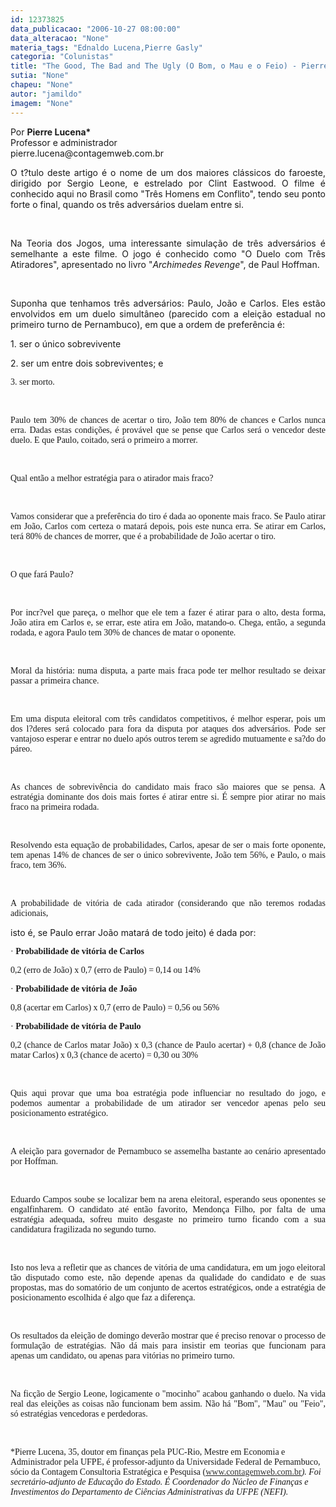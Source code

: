 ```yaml
---
id: 12373825
data_publicacao: "2006-10-27 08:00:00"
data_alteracao: "None"
materia_tags: "Ednaldo Lucena,Pierre Gasly"
categoria: "Colunistas"
title: "The Good, The Bad and The Ugly (O Bom, o Mau e o Feio) - Pierre Lucena"
sutia: "None"
chapeu: "None"
autor: "jamildo"
imagem: "None"
---
```

<p>Por <strong>Pierre Lucena*</strong><br />Professor e administrador <br />pierre.lucena@contagemweb.com.br</p>
<p align="justify">O t?tulo deste artigo &eacute; o nome de um dos maiores cl&aacute;ssicos do faroeste, dirigido por Sergio Leone, e estrelado por Clint Eastwood. O filme &eacute; conhecido aqui no Brasil como "Tr&ecirc;s Homens em Conflito", tendo seu ponto forte o final, quando os tr&ecirc;s advers&aacute;rios duelam entre si.</p>
<p>&nbsp;<br /></p>
<p align="justify">Na Teoria dos Jogos, uma interessante simula&ccedil;&atilde;o de tr&ecirc;s advers&aacute;rios &eacute; semelhante a este filme. O jogo &eacute; conhecido como "O Duelo com Tr&ecirc;s Atiradores", apresentado no livro "<em>Archimedes Revenge</em>", de Paul Hoffman.</p>
<p>&nbsp;<br /></p>
<p align="justify">Suponha que tenhamos tr&ecirc;s advers&aacute;rios: Paulo, Jo&atilde;o e Carlos. Eles est&atilde;o envolvidos em um duelo simult&acirc;neo (parecido com a elei&ccedil;&atilde;o estadual no primeiro turno de Pernambuco), em que a ordem de prefer&ecirc;ncia &eacute;:</p>
<p align="justify">1. ser o &uacute;nico sobrevivente</p>
<p align="justify">2. ser um entre dois sobreviventes; e</p>
<p align="justify"><span style="font-family: Verdana;">3. ser morto.</span></p>
<p>&nbsp;<br /></p>
<p align="justify"><span style="font-family: Verdana;">Paulo tem 30% de chances de acertar o tiro, Jo&atilde;o tem 80% de chances e Carlos nunca erra. Dadas estas condi&ccedil;&otilde;es, &eacute; prov&aacute;vel que se pense que Carlos ser&aacute; o vencedor deste duelo. E que Paulo, coitado, ser&aacute; o primeiro a morrer.</span></p>
<p>&nbsp;<br /></p>
<p align="justify"><span style="font-family: Verdana;">Qual ent&atilde;o a melhor estrat&eacute;gia para o atirador mais fraco?</span></p>
<p>&nbsp;<br /></p>
<p align="justify"><span style="font-family: Verdana;">Vamos considerar que a prefer&ecirc;ncia do tiro &eacute; dada ao oponente mais fraco. Se Paulo atirar em Jo&atilde;o, Carlos com certeza o matar&aacute; depois, pois este nunca erra. Se atirar em Carlos, ter&aacute; 80% de chances de morrer, que &eacute; a probabilidade de Jo&atilde;o acertar o tiro. </span></p>
<p>&nbsp;<br /></p>
<p align="justify"><span style="font-family: Verdana;">O que far&aacute; Paulo?</span></p>
<p>&nbsp;<br /></p>
<p align="justify"><span style="font-family: Verdana;">Por incr?vel que pare&ccedil;a, o melhor que ele tem a fazer &eacute; atirar para o alto, desta forma, Jo&atilde;o atira em Carlos e, se errar, este atira em Jo&atilde;o, matando-o. Chega, ent&atilde;o, a segunda rodada, e agora Paulo tem 30% de chances de matar o oponente.</span></p>
<p>&nbsp;<br /></p>
<p align="justify"><span style="font-family: Verdana;">Moral da hist&oacute;ria: numa disputa, a parte mais fraca pode ter melhor resultado se deixar passar a primeira chance. </span></p>
<p>&nbsp;<br /></p>
<p align="justify"><span style="font-family: Verdana;">Em uma disputa eleitoral com tr&ecirc;s candidatos competitivos, &eacute; melhor esperar, pois um dos l?deres ser&aacute; colocado para fora da disputa por ataques dos advers&aacute;rios. Pode ser vantajoso esperar e entrar no duelo ap&oacute;s outros terem se agredido mutuamente e sa?do do p&aacute;reo.</span></p>
<p>&nbsp;<br /></p>
<p align="justify"><span style="font-family: Verdana;">As chances de sobreviv&ecirc;ncia do candidato mais fraco s&atilde;o maiores que se pensa. A estrat&eacute;gia dominante dos dois mais fortes &eacute; atirar entre si. &Eacute; sempre pior atirar no mais fraco na primeira rodada.</span></p>
<p>&nbsp;<br /></p>
<p align="justify"><span style="font-family: Verdana;">Resolvendo esta equa&ccedil;&atilde;o de probabilidades, Carlos, apesar de ser o mais forte oponente, tem apenas 14% de chances de ser o &uacute;nico sobrevivente, Jo&atilde;o tem 56%, e Paulo, o mais fraco, tem 36%.</span></p>
<p>&nbsp;<br /></p>
<p align="justify"><span style="font-family: Verdana;">A probabilidade de vit&oacute;ria de cada atirador (considerando que n&atilde;o teremos rodadas adicionais,</span></p>
<p>isto &eacute;, se Paulo errar Jo&atilde;o matar&aacute; de todo jeito) &eacute; dada por:</p>
<p align="justify"><span style="font-family: Verdana;">&middot; <strong>Probabilidade de vit&oacute;ria de Carlos</strong></span></p>
<p align="justify"><span style="font-family: Verdana;">0,2 (erro de Jo&atilde;o) x 0,7 (erro de Paulo) = 0,14 ou 14%</span></p>
<p align="justify"><span style="font-family: Verdana;">&middot; <strong>Probabilidade de vit&oacute;ria de Jo&atilde;o</strong></span></p>
<p align="justify"><span style="font-family: Verdana;">0,8 (acertar em Carlos) x 0,7 (erro de Paulo) = 0,56 ou 56%</span></p>
<p align="justify"><span style="font-family: Verdana;">&middot; <strong>Probabilidade de vit&oacute;ria de Paulo</strong></span></p>
<p align="justify"><span style="font-family: Verdana;">0,2 (chance de Carlos matar Jo&atilde;o) x 0,3 (chance de Paulo acertar) + 0,8 (chance de Jo&atilde;o matar Carlos) x 0,3 (chance de acerto) = 0,30 ou 30%</span></p>
<p>&nbsp;<br /></p>
<p align="justify"><span style="font-family: Verdana;">Quis aqui provar que uma boa estrat&eacute;gia pode influenciar no resultado do jogo, e podemos aumentar a probabilidade de um atirador ser vencedor apenas pelo seu posicionamento estrat&eacute;gico. </span></p>
<p>&nbsp;<br /></p>
<p align="justify"><span style="font-family: Verdana;">A elei&ccedil;&atilde;o para governador de Pernambuco se assemelha bastante ao cen&aacute;rio apresentado por Hoffman.</span></p>
<p>&nbsp;<br /></p>
<p align="justify"><span style="font-family: Verdana;">Eduardo Campos soube se localizar bem na arena eleitoral, esperando seus oponentes se engalfinharem. O candidato at&eacute; ent&atilde;o favorito, Mendon&ccedil;a Filho, por falta de uma estrat&eacute;gia adequada, sofreu muito desgaste no primeiro turno ficando com a sua candidatura fragilizada no segundo turno. </span></p>
<p>&nbsp;<br /></p>
<p align="justify"><span style="font-family: Verdana;">Isto nos leva a refletir que as chances de vit&oacute;ria de uma candidatura, em um jogo eleitoral t&atilde;o disputado como este, n&atilde;o depende apenas da qualidade do candidato e de suas propostas, mas do somat&oacute;rio de um conjunto de acertos estrat&eacute;gicos, onde a estrat&eacute;gia de posicionamento escolhida &eacute; algo que faz a diferen&ccedil;a. </span></p>
<p>&nbsp;<br /></p>
<p align="justify"><span style="font-family: Verdana;">Os resultados da elei&ccedil;&atilde;o de domingo dever&atilde;o mostrar que &eacute; preciso renovar o processo de formula&ccedil;&atilde;o de estrat&eacute;gias. N&atilde;o d&aacute; mais para insistir em teorias que funcionam para apenas um candidato, ou apenas para vit&oacute;rias no primeiro turno.</span></p>
<p>&nbsp;<br /></p>
<p align="justify"><span style="font-family: Verdana;">Na fic&ccedil;&atilde;o de Sergio Leone, logicamente o "mocinho" acabou ganhando o duelo. Na vida real das elei&ccedil;&otilde;es as coisas n&atilde;o funcionam bem assim. N&atilde;o h&aacute; "Bom", "Mau" ou "Feio", s&oacute; estrat&eacute;gias vencedoras e perdedoras.</span></p>
<p>&nbsp;<br /></p>
<p><span style="font-family: Verdana;">*Pierre Lucena</span><span style="font-family: Verdana;">, 35, doutor em finan&ccedil;as pela PUC-Rio, Mestre em Economia e Administrador pela UFPE, &eacute; professor-adjunto da Universidade Federal de Pernambuco, s&oacute;cio da Contagem Consultoria Estrat&eacute;gica e Pesquisa (</span><a href="https://jc.ne10.uol.com.br/"><span style="color: #333333; font-family: Verdana;">www.contagemweb.com.br</span></a><em><span style="font-family: Verdana;">). Foi secret&aacute;rio-adjunto de Educa&ccedil;&atilde;o do Estado. &Eacute; Coordenador do N&uacute;cleo de Finan&ccedil;as e Investimentos do Departamento de Ci&ecirc;ncias Administrativas da UFPE (NEFI).</span></em></p>
